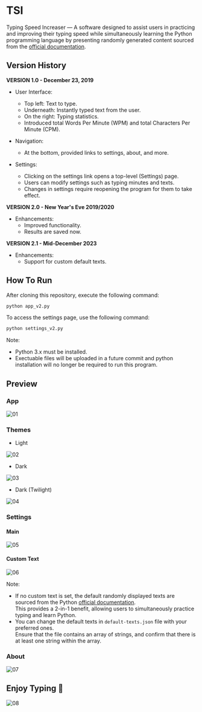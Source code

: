 # TSI

Typing Speed Increaser — A software designed to assist users in practicing and improving their typing speed while simultaneously learning the Python programming language by presenting randomly generated content sourced from the [official documentation](https://docs.python.org/).

## Version History

**VERSION 1.0 - December 23, 2019**

- User Interface:

  - Top left: Text to type.
  - Underneath: Instantly typed text from the user.
  - On the right: Typing statistics.
  - Introduced total Words Per Minute (WPM) and total Characters Per Minute (CPM).

- Navigation:

  - At the bottom, provided links to settings, about, and more.

- Settings:
  - Clicking on the settings link opens a top-level (Settings) page.
  - Users can modify settings such as typing minutes and texts.
  - Changes in settings require reopening the program for them to take effect.

**VERSION 2.0 - New Year's Eve 2019/2020**

- Enhancements:
  - Improved functionality.
  - Results are saved now.

**VERSION 2.1 - Mid-December 2023**

- Enhancements:
  - Support for custom default texts.

## How To Run

After cloning this repository, execute the following command:

```bash
python app_v2.py
```

To access the settings page, use the following command:

```bash
python settings_v2.py
```

Note:

- Python 3.x must be installed.
- Exectuable files will be uploaded in a future commit and python installation will no longer be required to run this program.

## Preview

### App

![01](/Screenshots/01.png)

### Themes

- Light

![02](/Screenshots/02.png)

- Dark

![03](/Screenshots/03.png)

- Dark (Twilight)

![04](/Screenshots/04.png)

### Settings

#### Main

![05](/Screenshots/05.png)

#### Custom Text

![06](/Screenshots/06.png)

Note:

- If no custom text is set, the default randomly displayed texts are sourced from the Python [official documentation](https://docs.python.org/).<br/>
This provides a 2-in-1 benefit, allowing users to simultaneously practice typing and learn Python.
- You can change the default texts in `default-texts.json` file with your preferred ones.<br/>
Ensure that the file contains an array of strings, and confirm that there is at least one string within the array.

### About

![07](/Screenshots/07.png)

## Enjoy Typing 🎉

![08](/Screenshots/08.gif)
